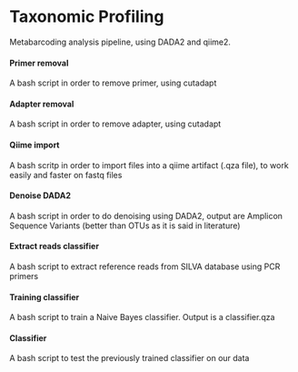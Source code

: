 # Taxonomic Profiling
Metabarcoding analysis pipeline, using DADA2 and qiime2.

#### Primer removal
A bash script in order to remove primer, using cutadapt

#### Adapter removal
A bash script in order to remove adapter, using cutadapt

#### Qiime import
A bash scritp in order to import files into a qiime artifact (.qza file), to work easily and faster on fastq files

#### Denoise DADA2
A bash script in order to do denoising using DADA2, output are Amplicon Sequence Variants (better than OTUs as it is said in literature)

#### Extract reads classifier
A bash script to extract reference reads from SILVA database using PCR primers

#### Training classifier
A bash script to train a Naive Bayes classifier. Output is a classifier.qza

#### Classifier 
A bash script to test the previously trained classifier on our data


